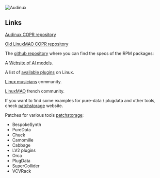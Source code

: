 ![Audinux](../images/AudinuxBanner.png)

## Links

[Audinux COPR repository](https://copr.fedorainfracloud.org/coprs/ycollet/audinux/)

[Old LinuxMAO COPR repository](https://copr.fedorainfracloud.org/coprs/ycollet/linuxmao/)

The [github repository](https://github.com/audinux/fedora-spec) where you can find the specs of the RPM packages:

A [Website of AI models](https://tonehunt.org).

A list of [available plugins](https://linuxdaw.org) on Linux.

[Linux musicians](https://linuxmusicians.com) community.

[LinuxMAO](https://linuxmao.org/Accueil) french community.

If you want to find some examples for pure-data / plugdata and other tools, check [patchstorage](https://patchstorage.com/) website.

Patches for various tools [patchstorage](https://patchstorage.com/):
- BespokeSynth
- PureData
- Chuck
- Camomille
- Cabbage
- LV2 plugins
- Orca
- PlugData
- SuperCollider
- VCVRack
